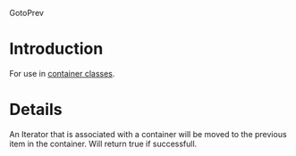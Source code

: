GotoPrev

# Introduction #

For use in [container classes](Containers.md).


# Details #

An Iterator that is associated with a container will be moved to the previous item in the container.
Will return true if successfull.